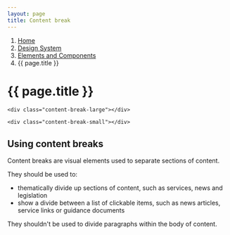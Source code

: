 ```yaml
---
layout: page
title: Content break
---
```


1. [Home](/essex-service-transformation-playbook/)
2. [Design System](/essex-service-transformation-playbook/Design-system)
3. [Elements and Components](/essex-service-transformation-playbook/Design-system/Elements-and-Components)
4. {{ page.title }}

# {{ page.title }}

<div class="content-break-large"></div>

    <div class="content-break-large"></div>

<div class="content-break-small"></div>

    <div class="content-break-small"></div>

## Using content breaks

Content breaks are visual elements used to separate sections of content.

They should be used to:
<ul>
  <li>thematically divide up sections of content, such as services, news and legislation</li>
  <li>show a divide between a list of clickable items, such as news articles, service links or guidance documents</li>
</ul>

They shouldn't be used to divide paragraphs within the body of content.
